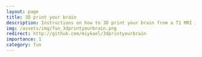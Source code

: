 ```yaml
---
layout: page
title: 3D print your brain
description: Instructions on how to 3D print your brain from a T1 MRI image.
img: /assets/img/fun_3dprintyourbrain.png
redirect: http://github.com/miykael/3dprintyourbrain
importance: 1
category: fun
---
```


